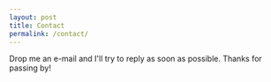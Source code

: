 ```yaml
---
layout: post
title: Contact
permalink: /contact/
---
```


[<i class="fa fa-envelope fa-3x" aria-hidden="true"></i>](mailto:sergio.basurco@gmail.com) 

Drop me an e-mail and I'll try to reply as soon as possible. Thanks for passing by!








